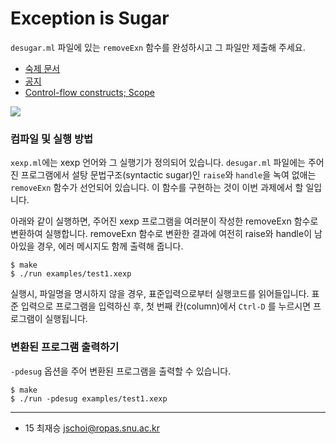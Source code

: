 Exception is Sugar
========
`desugar.ml` 파일에 있는 `removeExn` 함수를 완성하시고 그 파일만 제출해 주세요.

* [숙제 문서](http://ropas.snu.ac.kr/~kwang/4190.310/15/hw7.pdf)
* [공지](https://ropas.snu.ac.kr/phpbb/viewtopic.php?t=5175&sid=c727509cfbdaa56c78773f36d08a0570)
* [Control-flow constructs; Scope](http://www.seas.harvard.edu/courses/cs152/2010sp/lectures/lec12.pdf)

![](http://i.imgur.com/1aYwl8Z.png)

### 컴파일 및 실행 방법
`xexp.ml`에는 xexp 언어와 그 실행기가 정의되어 있습니다. `desugar.ml` 파일에는
주어진 프로그램에서 설탕 문법구조(syntactic sugar)인 `raise`와 `handle`을 녹여
없애는 `removeExn` 함수가 선언되어 있습니다. 이 함수를 구현하는 것이 이번
과제에서 할 일입니다.

아래와 같이 실행하면, 주어진 xexp 프로그램을 여러분이 작성한 removeExn 함수로
변환하여 실행합니다. removeExn 함수로 변환한 결과에 여전히 raise와 handle이
남아있을 경우, 에러 메시지도 함께 출력해 줍니다.

    $ make
    $ ./run examples/test1.xexp

실행시, 파일명을 명시하지 않을 경우, 표준입력으로부터 실행코드를 읽어들입니다.
표준 입력으로 프로그램을 입력하신 후, 첫 번째 칸(column)에서 `Ctrl-D` 를 누르시면
프로그램이 실행됩니다.

### 변환된 프로그램 출력하기
`-pdesug` 옵션을 주어 변환된 프로그램을 출력할 수 있습니다.

    $ make
    $ ./run -pdesug examples/test1.xexp

--------

* 15 최재승 <jschoi@ropas.snu.ac.kr>
